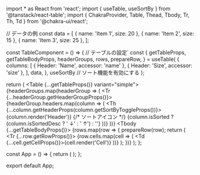 import * as React from 'react';
import { useTable, useSortBy } from '@tanstack/react-table';
import { ChakraProvider, Table, Thead, Tbody, Tr, Th, Td } from '@chakra-ui/react';

// データの例
const data = [
  { name: 'Item 1', size: 20 },
  { name: 'Item 2', size: 15 },
  { name: 'Item 3', size: 25 },
];

const TableComponent = () => {
  // テーブルの設定`
  const {
    getTableProps,
    getTableBodyProps,
    headerGroups,
    rows,
    prepareRow,
  } = useTable(
    {
      columns: [
        { Header: 'Name', accessor: 'name' },
        { Header: 'Size', accessor: 'size' },
      ],
      data,
    },
    useSortBy  // ソート機能を有効にする
  );

  return (
    <Table {...getTableProps()} variant="simple">
      <Thead>
        {headerGroups.map(headerGroup => (
          <Tr {...headerGroup.getHeaderGroupProps()}>
            {headerGroup.headers.map(column => (
              <Th {...column.getHeaderProps(column.getSortByToggleProps())}>
                {column.render('Header')}
                {/* ソートアイコン */}
                {column.isSorted ? (column.isSortedDesc ? ' ↓' : ' ↑') : ''}
              </Th>
            ))}
          </Tr>
        ))}
      </Thead>
      <Tbody {...getTableBodyProps()}>
        {rows.map(row => {
          prepareRow(row);
          return (
            <Tr {...row.getRowProps()}>
              {row.cells.map(cell => (
                <Td {...cell.getCellProps()}>{cell.render('Cell')}</Td>
              ))}
            </Tr>
          );
        })}
      </Tbody>
    </Table>
  );
};

const App = () => {
  return (
    <ChakraProvider>
      <TableComponent />
    </ChakraProvider>
  );
};

export default App;
